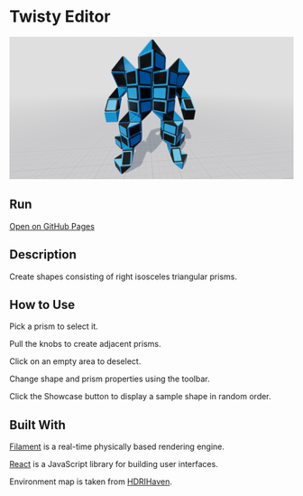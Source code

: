 # Twisty Editor
![Screenshot](screenshot.png)

## Run
[Open on GitHub Pages](https://iliagrigorevdev.github.io/twistyeditor/)

## Description
Create shapes consisting of right isosceles triangular prisms.

## How to Use
Pick a prism to select it.

Pull the knobs to create adjacent prisms.

Click on an empty area to deselect.

Change shape and prism properties using the toolbar.

Click the Showcase button to display a sample shape in random order.

## Built With
[Filament](https://github.com/google/filament) is a real-time physically based rendering engine.

[React](https://reactjs.org) is a JavaScript library for building user interfaces.

Environment map is taken from [HDRIHaven](https://hdrihaven.com/).
